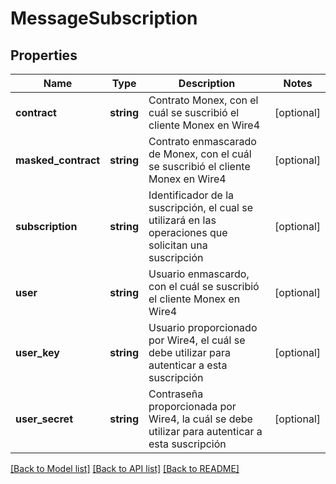# MessageSubscription

## Properties
Name | Type | Description | Notes
------------ | ------------- | ------------- | -------------
**contract** | **string** | Contrato Monex, con el cuál se suscribió el cliente Monex en Wire4 | [optional] 
**masked_contract** | **string** | Contrato enmascarado de Monex, con el cuál se suscribió el cliente Monex en Wire4 | [optional] 
**subscription** | **string** | Identificador de la suscripción, el cual se utilizará en las operaciones que solicitan una suscripción | [optional] 
**user** | **string** | Usuario enmascardo, con el cuál se suscribió el cliente Monex en Wire4 | [optional] 
**user_key** | **string** | Usuario proporcionado por Wire4, el cuál se debe utilizar para autenticar a esta suscripción | [optional] 
**user_secret** | **string** | Contraseña proporcionada por Wire4, la cuál se debe utilizar para autenticar a esta suscripción | [optional] 

[[Back to Model list]](../../README.md#documentation-for-models) [[Back to API list]](../../README.md#documentation-for-api-endpoints) [[Back to README]](../../README.md)

